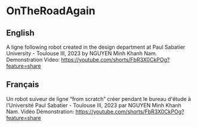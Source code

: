 # OnTheRoadAgain 
## English

A ligne following robot created in the design department at Paul Sabatier University - Toulouse III, 2023 by NGUYEN Minh Khanh Nam.
Demonstration Video:
https://youtube.com/shorts/FbR3X0CkPOg?feature=share

## Français
Un robot suiveur de ligne “from scratch” créer pendant le bureau d'étude à l’Université Paul Sabatier - Toulouse III, 2023 par NGUYEN Minh Khanh Nam.
Vidéo Démonstration:
https://youtube.com/shorts/FbR3X0CkPOg?feature=share
